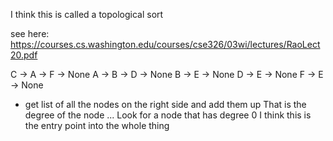 

I think this is called a topological sort

see here: https://courses.cs.washington.edu/courses/cse326/03wi/lectures/RaoLect20.pdf


C -> A -> F -> None
A -> B -> D -> None
B -> E -> None
D -> E -> None
F -> E -> None

- get list of all the nodes on the right side and add them up
That is the degree of the node ...
Look for a node that has degree 0
I think this is the entry point into the whole thing


